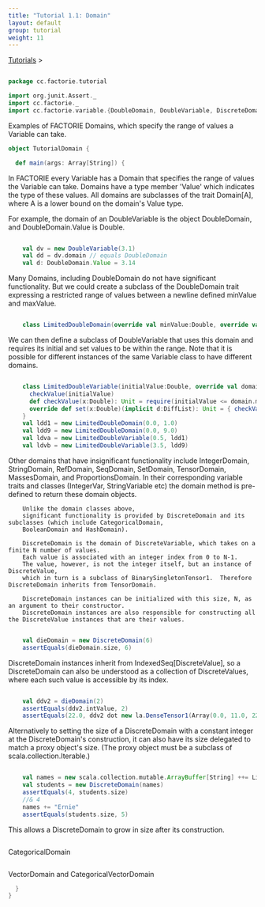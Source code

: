 ```yaml
---
title: "Tutorial 1.1: Domain"
layout: default
group: tutorial
weight: 11
---
```


<a href="{{ site.baseurl }}/tutorial.html">Tutorials</a> &gt;

```scala

package cc.factorie.tutorial

import org.junit.Assert._
import cc.factorie._
import cc.factorie.variable.{DoubleDomain, DoubleVariable, DiscreteDomain, DiffList}


```

 Examples of FACTORIE Domains, which specify the range of values a Variable can take. 

```scala
object TutorialDomain {

  def main(args: Array[String]) {

```

 In FACTORIE every Variable has a Domain that specifies the range of values the Variable can take.
        Domains have a type member 'Value' which indicates the type of these values.
        All domains are subclasses of the trait Domain[A], where A is a lower bound on the domain's Value type.

For example, the domain of an DoubleVariable is the object DoubleDomain, and DoubleDomain.Value is Double. 

```scala

    val dv = new DoubleVariable(3.1)
    val dd = dv.domain // equals DoubleDomain
    val d: DoubleDomain.Value = 3.14


```

 Many Domains, including DoubleDomain do not have significant functionality.
        But we could create a subclass of the DoubleDomain trait expressing a restricted range of values
between a newline defined minValue and maxValue. 

```scala

    class LimitedDoubleDomain(override val minValue:Double, override val maxValue:Double) extends DoubleDomain

```

 We can then define a subclass of DoubleVariable that uses this domain and requires its initial and set values to be within the range.
Note that it is possible for different instances of the same Variable class to have different domains. 

```scala

    class LimitedDoubleVariable(initialValue:Double, override val domain:LimitedDoubleDomain) extends DoubleVariable(initialValue) {
      checkValue(initialValue)
      def checkValue(x:Double): Unit = require(initialValue <= domain.maxValue && initialValue >= domain.minValue)
      override def set(x:Double)(implicit d:DiffList): Unit = { checkValue(x); super.set(x) }
    }
    val ldd1 = new LimitedDoubleDomain(0.0, 1.0)
    val ldd9 = new LimitedDoubleDomain(0.0, 9.0)
    val ldva = new LimitedDoubleVariable(0.5, ldd1)
    val ldvb = new LimitedDoubleVariable(3.5, ldd9)


```

 Other domains that have insignificant functionality include IntegerDomain, StringDomain, RefDomain,
        SeqDomain, SetDomain, TensorDomain, MassesDomain, and ProportionsDomain.
        In their corresponding variable traits and classes (IntegerVar, StringVariable etc)
        the domain method is pre-defined to return these domain objects.

        Unlike the domain classes above,
        significant functionality is provided by DiscreteDomain and its subclasses (which include CategoricalDomain,
        BooleanDomain and HashDomain).

        DiscreteDomain is the domain of DiscreteVariable, which takes on a finite N number of values.
        Each value is associated with an integer index from 0 to N-1.
        The value, however, is not the integer itself, but an instance of DiscreteValue,
        which in turn is a subclass of BinarySingletonTensor1.  Therefore DiscreteDomain inherits from TensorDomain.

        DiscreteDomain instances can be initialized with this size, N, as an argument to their constructor.
        DiscreteDomain instances are also responsible for constructing all the DiscreteValue instances that are their values.


```scala

    val dieDomain = new DiscreteDomain(6)
    assertEquals(dieDomain.size, 6)


```

 DiscreteDomain instances inherit from IndexedSeq[DiscreteValue],
        so a DiscreteDomain can also be understood as a collection
of DiscreteValues, where each such value is accessible by its index. 

```scala

    val ddv2 = dieDomain(2)
    assertEquals(ddv2.intValue, 2)
    assertEquals(22.0, ddv2 dot new la.DenseTensor1(Array(0.0, 11.0, 22.0, 33.0, 44.0, 55.0)), 0.01)


```

 Alternatively to setting the size of a DiscreteDomain with a constant integer at the DiscreteDomain's construction,
        it can also have its size delegated to match a proxy object's size.
(The proxy object must be a subclass of scala.collection.Iterable.) 

```scala

    val names = new scala.collection.mutable.ArrayBuffer[String] ++= List("Alan", "Barbara", "Carol", "Denis")
    val students = new DiscreteDomain(names)
    assertEquals(4, students.size)
    //& 4
    names += "Ernie"
    assertEquals(students.size, 5)


```

 This allows a DiscreteDomain to grow in size after its construction. 

```scala


```

 CategoricalDomain 

```scala


```

 VectorDomain and CategoricalVectorDomain 

```scala
  }
}
```

